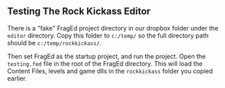 ## Testing The Rock Kickass Editor

There is a "fake" FragEd project directory in our dropbox folder under the `editor` directory. Copy this folder to `c:/temp/` so the full directory path should be `c:/temp/rockkickass/`.

Then set FragEd as the startup project, and run the project. Open the `testing.fed` file in the root of the FragEd directory. This will load the Content Files, levels and game dlls in the `rockkickass` folder you copied earlier.
